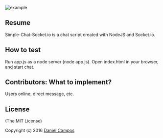 ![example](https://raw.githubusercontent.com/dericeira/Simple-Chat-Socket.io/master/example.gif)

## Resume
Simple-Chat-Socket.io is a chat script created with NodeJS and Socket.io.

## How to test
Run app.js as a node server (node app.js). Open index.html in your browser, and start chat.

## Contributors: What to implement?
Users online, direct message, etc.


## License
(The MIT License)

Copyright (c) 2016 [Daniel Campos](d.ericeira@hotmail.com)